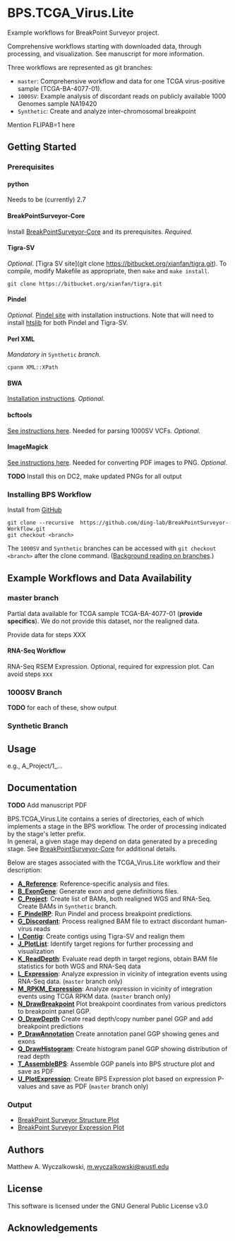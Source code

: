 # BPS.TCGA_Virus.Lite 
Example workflows for BreakPoint Surveyor project.  

Comprehensive workflows starting with downloaded data, through processing, and visualization.  See manuscript
for more information.  

Three workflows are represented as git branches:

* `master`: Comprehensive workflow and data for one TCGA virus-positive sample (TCGA-BA-4077-01).
* `1000SV`: Example analysis of discordant reads on publicly available 1000 Genomes sample NA19420
* `Synthetic`: Create and analyze inter-chromosomal breakpoint

Mention FLIPAB=1 here

## Getting Started



### Prerequisites

#### python
Needs to be (currently) 2.7

#### BreakPointSurveyor-Core
Install [BreakPointSurveyor-Core](https://github.com/ding-lab/BreakPointSurveyor-Core) and its prerequisites.  _Required._

#### Tigra-SV

_Optional_.  [Tigra SV site](git clone https://bitbucket.org/xianfan/tigra.git).  To compile, modify Makefile as appropriate, then `make` and `make install`.

`git clone https://bitbucket.org/xianfan/tigra.git`

#### Pindel

_Optional._ [Pindel site](https://github.com/genome/pindel) with installation
instructions.  Note that will need to install
[htslib](https://github.com/samtools/htslib) for both Pindel and Tigra-SV.

#### Perl XML

_Mandatory in_ `Synthetic` _branch._

`cpanm XML::XPath`

#### BWA

[Installation instructions](https://sourceforge.net/projects/bio-bwa/files/).  _Optional_.

#### bcftools

[See instructions here](https://github.com/samtools/bcftools).  Needed for parsing 1000SV VCFs.  _Optional._ 

#### ImageMagick

[See instructions here](https://www.imagemagick.org/script/download.php).  Needed for converting PDF images to PNG.  _Optional._

**TODO** Install this on DC2, make updated PNGs for all output

### Installing BPS Workflow

Install from [GitHub](https://github.com/)

```
git clone --recursive  https://github.com/ding-lab/BreakPointSurveyor-Workflow.git
git checkout <branch>
```

The `1000SV` and `Synthetic` branches can be accessed with `git checkout <branch>` after the clone command.
([Background reading on branches](https://git-scm.com/book/en/v2/Git-Branching-Branches-in-a-Nutshell).)


## Example Workflows and Data Availability

### master branch

Partial data available for TCGA sample TCGA-BA-4077-01 (**provide specifics**).  We do not
provide this dataset, nor the realigned data.

Provide data for steps XXX

#### RNA-Seq Workflow
RNA-Seq RSEM Expression.  Optional, required for expression plot.  Can avoid steps xxx

### 1000SV Branch

**TODO** for each of these, show output

### Synthetic Branch



## Usage
e.g., A_Project/1_...


## Documentation

**TODO** Add manuscript PDF

BPS.TCGA_Virus.Lite contains a series of directories, each of which implements
a stage in the BPS workflow. The order of processing indicated by the stage's letter prefix.  
In general, a given stage may depend on data generated by a preceding stage.
See [BreakPointSurveyor-Core](https://github.com/ding-lab/BreakPointSurveyor-Core) for additional details.

Below are stages associated with the TCGA_Virus.Lite workflow and their description:

* **[A_Reference](A_Reference/README.md)**: Reference-specific analysis and files.
* **[B_ExonGene](B_ExonGene/README.md)**: Generate exon and gene definitions files.
* **[C_Project](C_Project/README.md)**: Create list of BAMs, both realigned WGS and RNA-Seq.  Create BAMs in `Synthetic` branch.
* **[F_PindelRP](F_PindelRP/README.md)**: Run Pindel and process breakpoint predictions.
* **[G_Discordant](G_Discordant/README.md)**: Process realigned BAM file to extract discordant human-virus reads
* **[I_Contig](I_Contig/README.md)**: Create contigs using Tigra-SV and realign them
* **[J_PlotList](J_PlotList/README.md)**: Identify target regions for further processing and visualization
* **[K_ReadDepth](K_ReadDepth/README.md)**: Evaluate read depth in target regions, obtain BAM file statistics for both WGS and RNA-Seq data
* **[L_Expression](L_Expression/README.md)**: Analyze expression in vicinity of integration events using RNA-Seq data. (`master` branch only)
* **[M_RPKM_Expression](M_RPKM_Expression/README.md)**: Analyze expression in vicinity of integration events using TCGA RPKM data. (`master` branch only)
* **[N_DrawBreakpoint](N_DrawBreakpoint/README.md)** Plot breakpoint coordinates from various predictors to breakpoint panel GGP.
* **[O_DrawDepth](O_DrawDepth/README.md)** Create read depth/copy number panel GGP and add breakpoint predictions
* **[P_DrawAnnotation](P_DrawAnnotation/README.md)** Create annotation panel GGP showing genes and exons
* **[Q_DrawHistogram](Q_DrawHistogram/README.md)**: Create histogram panel GGP showing distribution of read depth
* **[T_AssembleBPS](T_AssembleBPS/README.md)**: Assemble GGP panels into BPS structure plot and save as PDF
* **[U_PlotExpression](U_PlotExpression/README.md)**: Create BPS Expression plot based on expression P-values and save as PDF (`master` branch only)

### Output

* [BreakPoint Surveyor Structure Plot](T_AssembleBPS/plots/TCGA-BA-4077-01B-01D-2268-08.AA.chr14.BreakpointSurvey.pdf)
* [BreakPoint Surveyor Expression Plot](U_RPKMBubble/plots/TCGA-BA-4077-01B-01D-2268-08.AA.chr14.FDR.bubble.pdf)


## Authors
Matthew A. Wyczalkowski, m.wyczalkowski@wustl.edu

## License
This software is licensed under the GNU General Public License v3.0

## Acknowledgements
